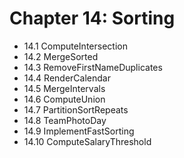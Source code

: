 # Chapter 14: Sorting

* 14.1 ComputeIntersection
* 14.2 MergeSorted
* 14.3 RemoveFirstNameDuplicates
* 14.4 RenderCalendar
* 14.5 MergeIntervals
* 14.6 ComputeUnion
* 14.7 PartitionSortRepeats
* 14.8 TeamPhotoDay
* 14.9 ImplementFastSorting
* 14.10 ComputeSalaryThreshold
